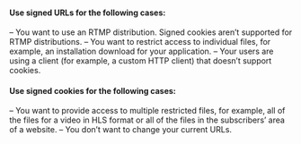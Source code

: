 #### Use signed URLs for the following cases:
– You want to use an RTMP distribution. Signed cookies aren’t supported for RTMP distributions.
– You want to restrict access to individual files, for example, an installation download for your application.
– Your users are using a client (for example, a custom HTTP client) that doesn’t support cookies.

#### Use signed cookies for the following cases:
– You want to provide access to multiple restricted files, for example, all of the files for a video in HLS format or all of the files in the subscribers’ area of a website.
– You don’t want to change your current URLs.